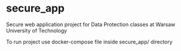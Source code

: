 # secure_app
Secure web application project for Data Protection classes at Warsaw University of Technology

To run project use docker-compose file inside secure_app/ directory